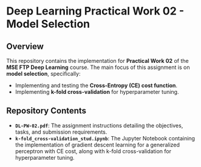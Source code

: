 # Deep Learning Practical Work 02 - Model Selection

## Overview
This repository contains the implementation for **Practical Work 02** of the **MSE FTP Deep Learning** course. The main focus of this assignment is on **model selection**, specifically:

- Implementing and testing the **Cross-Entropy (CE) cost function**.
- Implementing **k-fold cross-validation** for hyperparameter tuning.

## Repository Contents

- **`DL-PW-02.pdf`**: The assignment instructions detailing the objectives, tasks, and submission requirements.
- **`k-fold_cross-validation_stud.ipynb`**: The Jupyter Notebook containing the implementation of gradient descent learning for a generalized perceptron with CE cost, along with k-fold cross-validation for hyperparameter tuning.

